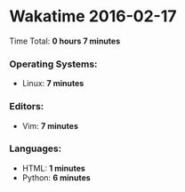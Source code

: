 # Wakatime 2016-02-17

Time Total: **0 hours 7 minutes**

### Operating Systems:
- Linux: **7 minutes** 

### Editors:
- Vim: **7 minutes** 

### Languages:
- HTML: **1 minutes** 
- Python: **6 minutes** 

